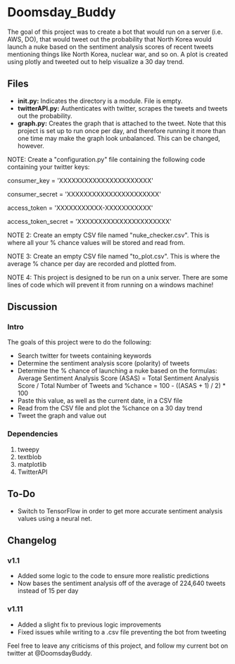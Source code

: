 # Doomsday_Buddy
The goal of this project was to create a bot that would run on a server (i.e. AWS, DO), that would tweet out the probability that North Korea would launch a nuke based on the sentiment analysis scores of recent tweets mentioning things like North Korea, nuclear war, and so on. A plot is created using plotly and tweeted out to help visualize a 30 day trend.

Files
-----
* **__init.py__:** Indicates the directory is a module. File is empty.
* **twitterAPI.py:** Authenticates with twitter, scrapes the tweets and tweets out the probability.
* **graph.py:** Creates the graph that is attached to the tweet. Note that this project is set up to run once per day, and therefore running it more than one time may make the graph look unbalanced. This can be changed, however.

NOTE: Create a "configuration.py" file containing the following code containing your twitter keys:

consumer_key = 'XXXXXXXXXXXXXXXXXXXXXX'

consumer_secret = 'XXXXXXXXXXXXXXXXXXXXXX'

access_token = 'XXXXXXXXXXX-XXXXXXXXXXX'

access_token_secret = 'XXXXXXXXXXXXXXXXXXXXXX'

NOTE 2: Create an empty CSV file named "nuke_checker.csv". This is where all your % chance values will be stored and read from.

NOTE 3: Create an empty CSV file named "to_plot.csv". This is where the average % chance per day are recorded and plotted from.

NOTE 4: This project is designed to be run on a unix server. There are some lines of code which will prevent it from running on a windows machine!

Discussion
----------
### Intro
The goals of this project were to do the following:

* Search twitter for tweets containing keywords
* Determine the sentiment analysis score (polarity) of tweets
* Determine the % chance of launching a nuke based on the formulas: Average Sentiment Analysis Score (ASAS) = Total Sentiment Analysis Score / Total Number of Tweets and %chance = 100 - ((ASAS + 1) / 2) * 100
* Paste this value, as well as the current date, in a CSV file
* Read from the CSV file and plot the %chance on a 30 day trend
* Tweet the graph and value out

### Dependencies
1. tweepy
2. textblob
3. matplotlib
4. TwitterAPI

To-Do
-----
* Switch to TensorFlow in order to get more accurate sentiment analysis values using a neural net.

Changelog
---------
### v1.1
* Added some logic to the code to ensure more realistic predictions
* Now bases the sentiment analysis off of the average of 224,640 tweets instead of 15 per day

### v1.11
* Added a slight fix to previous logic improvements
* Fixed issues while writing to a .csv file preventing the bot from tweeting

Feel free to leave any criticisms of this project, and follow my current bot on twitter at @DoomsdayBuddy.
